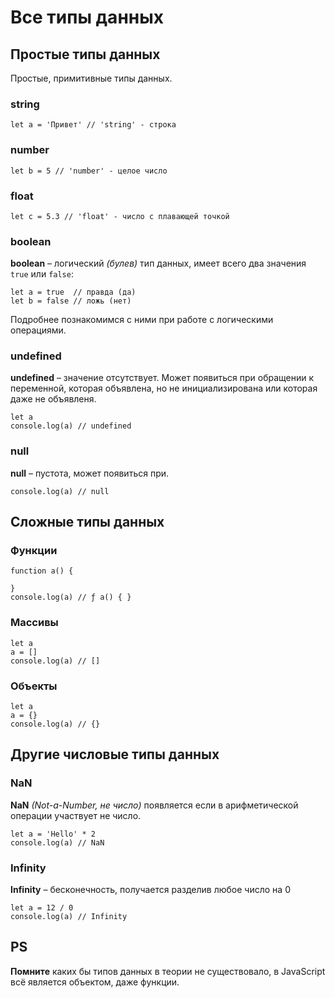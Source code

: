 # Все типы данных

## Простые типы данных
Простые, примитивные типы данных.

### string

    let a = 'Привет' // 'string' - строка

### number

    let b = 5 // 'number' - целое число

### float

    let c = 5.3 // 'float' - число с плавающей точкой

### boolean
**boolean** &ndash; логический *(булев)* тип данных, имеет всего два значения `true` или `false`:

    let a = true  // правда (да)
    let b = false // ложь (нет)

Подробнее познакомимся с ними при работе с логическими операциями.

### undefined
**undefined** &ndash; значение отсутствует. Может появиться при обращении к переменной, которая объявлена, но не инициализирована или которая даже не объявленя.

    let a
    console.log(a) // undefined

### null
**null** &ndash; пустота, может появиться при.

    console.log(a) // null

## Сложные типы данных
### Функции

    function a() {

    }
    console.log(a) // ƒ a() { }

### Массивы

    let a
    a = []
    console.log(a) // []

### Объекты

    let a
    a = {}
    console.log(a) // {}

## Другие числовые типы данных
### NaN
**NaN** *(Not-a-Number, не число)* появляется если в арифметической операции участвует не число.

    let a = 'Hello' * 2
    console.log(a) // NaN

### Infinity
**Infinity** &ndash; бесконечность, получается разделив любое число на 0

    let a = 12 / 0
    console.log(a) // Infinity

## PS
**Помните** каких бы типов данных в теории не существовало, в JavaScript всё является объектом, даже функции.
